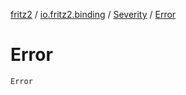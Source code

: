 [fritz2](../../index.md) / [io.fritz2.binding](../index.md) / [Severity](index.md) / [Error](./-error.md)

# Error

`Error`